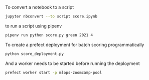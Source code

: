 To convert a notebook to a script

```bash
jupyter nbconvert --to script score.ipynb
```

to run a script using pipenv
```bash
pipenv run python score.py green 2021 4
```

To create a prefect deployment for batch scoring programmatically

```bash
python score_deployment.py
```

And a worker needs to be started before running the deployment

```bash
prefect worker start -p mlops-zoomcamp-pool
```
